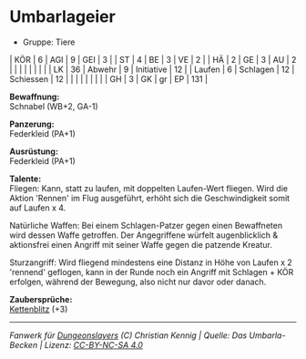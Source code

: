 # Umbarlageier  
- Gruppe: Tiere  

| KÖR    | 6  | AGI      | 9  | GEI        | 3   |
| ST     | 4  | BE       | 3  | VE         | 2   |
| HÄ     | 2  | GE       | 3  | AU         | 2   |
|        |    |          |    |            |     |
| LK     | 36 | Abwehr   | 9  | Initiative | 12  |
| Laufen | 6  | Schlagen | 12 | Schiessen  | 12  |
|        |    |          |    |            |     |
| GH     | 3  | GK       | gr | EP         | 131 |


**Bewaffnung:**  
Schnabel (WB+2, GA-1)

**Panzerung:**  
Federkleid (PA+1)

**Ausrüstung:**  
Federkleid (PA+1)

**Talente:**  
Fliegen: Kann, statt zu laufen, mit doppelten Laufen-Wert fliegen. Wird die Aktion 'Rennen' im Flug ausgeführt, erhöht sich die Geschwindigkeit somit auf Laufen x 4.

Natürliche Waffen: Bei einem Schlagen-Patzer gegen einen Bewaffneten wird dessen Waffe getroffen. Der Angegriffene würfelt augenblicklich & aktionsfrei einen Angriff mit seiner Waffe gegen die patzende Kreatur.

Sturzangriff: Wird fliegend mindestens eine Distanz in Höhe von Laufen x 2 'rennend' geflogen, kann in der Runde noch ein Angriff mit Schlagen + KÖR erfolgen, während der Bewegung, also nicht nur davor oder danach.


**Zaubersprüche:**  
[Kettenblitz](/grw/zauber/kettenblitz.md) (+3)




___
*Fanwerk für [Dungeonslayers](https://www.dungeonslayers.net/) (C) Christian Kennig | Quelle: Das Umbarla-Becken | Lizenz: [CC-BY-NC-SA 4.0](https://creativecommons.org/licenses/by-nc-sa/4.0/deed.de)*